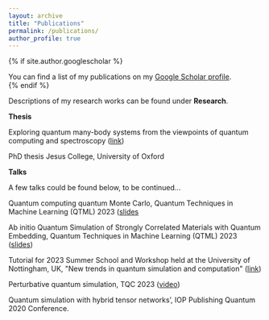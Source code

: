 ```yaml
---
layout: archive
title: "Publications"
permalink: /publications/
author_profile: true
---
```



{% if site.author.googlescholar %}
  <div class="wordwrap">You can find a list of my publications on my <a href="{{site.author.googlescholar}}">Google Scholar profile</a>.</div>
{% endif %}

Descriptions of my research works can be found under **Research**.

**Thesis**

Exploring quantum many-body systems from the viewpoints of quantum computing and spectroscopy ([link](https://ora.ox.ac.uk/objects/uuid:de5499cb-9c49-4be3-acc1-5be4cb81099d))

PhD thesis
Jesus College, University of Oxford

**Talks**

A few talks could be found below, to be continued...

Quantum computing quantum Monte Carlo, Quantum Techniques in Machine Learning (QTML) 2023 ([slides]([https://github.com/jinzhao-sun/jinzhao-sun.github.io/assets/87315114/58e89752-3f70-4e1c-8c3c-0db355f26749](https://indico.cern.ch/event/1288979/contributions/))

Ab initio Quantum Simulation of Strongly Correlated Materials with Quantum Embedding, Quantum Techniques in Machine Learning (QTML) 2023 ([slides](https://indico.cern.ch/event/1288979/sessions/516280/#20231123))

Tutorial for 2023 Summer School and Workshop held at the University of Nottingham, UK, "New trends in quantum simulation and computation" ([link](https://sites.google.com/view/captheory/qsqc-workshop/introduction))


Perturbative quantum simulation, TQC 2023 ([video](https://www.youtube.com/watch?v=jKSJYa58psk&ab_channel=Squid%3ASchoolsforQuantumInformationDevelopment))

Quantum simulation with hybrid tensor networks’, IOP Publishing Quantum 2020 Conference.


<!--
#{% include base_path %}

#{% for post in site.publications reversed %}
  #{% include archive-single.html %}
#{% endfor %}
-->

